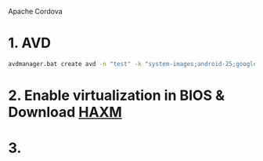Apache Cordova

# 1. AVD
```sh
avdmanager.bat create avd -n "test" -k "system-images;android-25;google_apis;x86"
```

# 2. Enable virtualization in BIOS & Download <a href="https://software.intel.com/en-us/android/articles/intel-hardware-accelerated-execution-manager" target="_blank">HAXM</a> 

# 3. 
```sh

```
